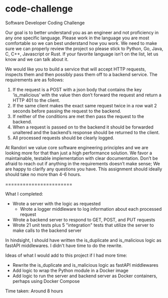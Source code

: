 # code-challenge
Software Developer Coding Challenge

Our goal is to better understand you as an engineer and not proficiency in any one specific language.  Please work in the language you are most comfortable so we can best understand how you work.  We need to make sure we can properly review the project so please stick to Python, Go, Java, C, C++, Javascript or Rust.  If your favorite language isn’t on the list, let us know and we can talk about it.

We would like you to build a service that will accept HTTP requests, inspects them and then possibly pass them off to a backend service.  The requirements are as follows:

1.  If the request is a POST with a json body that contains the key ‘is_malicious’ with the value then don’t forward the request and return a HTTP 401 to the client.
2.  If the same client makes the exact same request twice in a row wait 2 seconds before passing the request to the backend.
3.  If neither of the conditions are met then pass the request to the backend.
4.  When a request is passed on to the backend it should be forwarded unaltered and the backend’s response should be returned to the client.  
5.  All processed requests should be clearly logged.

At Randori we value core software engineering principles and we are looking more for that than just a high performance solution.  We favor a maintainable, testable implementation with clear documentation.  Don’t be afraid to reach out if anything in the requirements doesn’t make sense;  We are happy to clarify any questions you have.    This assignment should ideally should take no more than 4-6 hours.

=======================

What I completed:
- Wrote a server with the logic as requested
  - Wrote a logger middleware to log information about each processed request
- Wrote a backend server to respond to GET, POST, and PUT requests
- Wrote 21 unit tests plus 5 "integration" tests that utilize the server to make calls to the backend server

In hindsight, I should have written the is_duplicate and is_malicious logic as fastAPI middlewares. I didn't have time to do the rewrite.

Ideas of what I would add to this project if I had more time:
- Rewrite the is_duplicate and is_malicious logic as fastAPI middlewares
- Add logic to wrap the Python module in a Docker image
- Add logic to run the server and backend server as Docker containers, perhaps using Docker Compose

Time taken: Around 8 hours